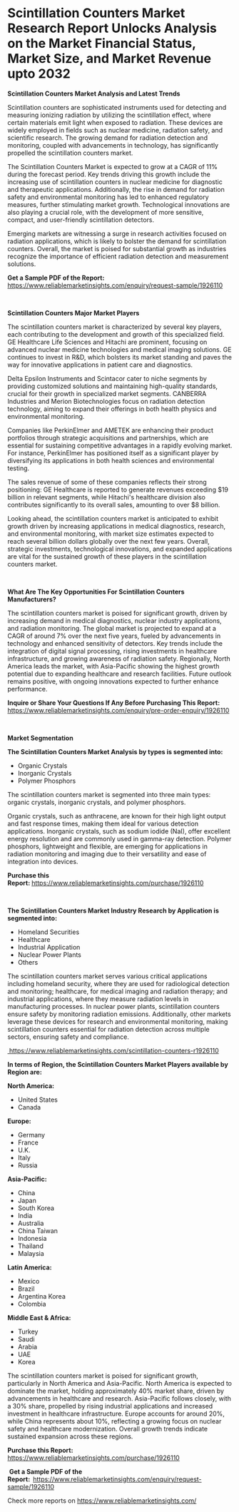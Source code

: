 <p><h1>Scintillation Counters Market Research Report Unlocks Analysis on the Market Financial Status, Market Size, and Market Revenue upto 2032</h1></p><p><strong>Scintillation Counters Market Analysis and Latest Trends</strong></p>
<p><p>Scintillation counters are sophisticated instruments used for detecting and measuring ionizing radiation by utilizing the scintillation effect, where certain materials emit light when exposed to radiation. These devices are widely employed in fields such as nuclear medicine, radiation safety, and scientific research. The growing demand for radiation detection and monitoring, coupled with advancements in technology, has significantly propelled the scintillation counters market.</p><p>The Scintillation Counters Market is expected to grow at a CAGR of 11% during the forecast period. Key trends driving this growth include the increasing use of scintillation counters in nuclear medicine for diagnostic and therapeutic applications. Additionally, the rise in demand for radiation safety and environmental monitoring has led to enhanced regulatory measures, further stimulating market growth. Technological innovations are also playing a crucial role, with the development of more sensitive, compact, and user-friendly scintillation detectors.</p><p>Emerging markets are witnessing a surge in research activities focused on radiation applications, which is likely to bolster the demand for scintillation counters. Overall, the market is poised for substantial growth as industries recognize the importance of efficient radiation detection and measurement solutions.</p></p>
<p><strong>Get a Sample PDF of the Report:&nbsp;</strong> <a href="https://www.reliablemarketinsights.com/enquiry/request-sample/1926110?utm_campaign=2593&utm_medium=2&utm_source=Github&utm_content=ia&utm_term=28032025&utm_id=scintillation-counters">https://www.reliablemarketinsights.com/enquiry/request-sample/1926110</a></p>
<p>&nbsp;</p>
<p><strong>Scintillation Counters Major Market Players</strong></p>
<p><p>The scintillation counters market is characterized by several key players, each contributing to the development and growth of this specialized field. GE Healthcare Life Sciences and Hitachi are prominent, focusing on advanced nuclear medicine technologies and medical imaging solutions. GE continues to invest in R&D, which bolsters its market standing and paves the way for innovative applications in patient care and diagnostics.</p><p>Delta Epsilon Instruments and Scintacor cater to niche segments by providing customized solutions and maintaining high-quality standards, crucial for their growth in specialized market segments. CANBERRA Industries and Merion Biotechnologies focus on radiation detection technology, aiming to expand their offerings in both health physics and environmental monitoring.</p><p>Companies like PerkinElmer and AMETEK are enhancing their product portfolios through strategic acquisitions and partnerships, which are essential for sustaining competitive advantages in a rapidly evolving market. For instance, PerkinElmer has positioned itself as a significant player by diversifying its applications in both health sciences and environmental testing.</p><p>The sales revenue of some of these companies reflects their strong positioning: GE Healthcare is reported to generate revenues exceeding $19 billion in relevant segments, while Hitachi's healthcare division also contributes significantly to its overall sales, amounting to over $8 billion. </p><p>Looking ahead, the scintillation counters market is anticipated to exhibit growth driven by increasing applications in medical diagnostics, research, and environmental monitoring, with market size estimates expected to reach several billion dollars globally over the next few years. Overall, strategic investments, technological innovations, and expanded applications are vital for the sustained growth of these players in the scintillation counters market.</p></p>
<p>&nbsp;</p>
<p><strong>What Are The Key Opportunities For Scintillation Counters Manufacturers?</strong></p>
<p><p>The scintillation counters market is poised for significant growth, driven by increasing demand in medical diagnostics, nuclear industry applications, and radiation monitoring. The global market is projected to expand at a CAGR of around 7% over the next five years, fueled by advancements in technology and enhanced sensitivity of detectors. Key trends include the integration of digital signal processing, rising investments in healthcare infrastructure, and growing awareness of radiation safety. Regionally, North America leads the market, with Asia-Pacific showing the highest growth potential due to expanding healthcare and research facilities. Future outlook remains positive, with ongoing innovations expected to further enhance performance.</p></p>
<p><strong>Inquire or Share Your Questions If Any Before Purchasing This Report:</strong> <a href="https://www.reliablemarketinsights.com/enquiry/pre-order-enquiry/1926110?utm_campaign=2593&utm_medium=2&utm_source=Github&utm_content=ia&utm_term=28032025&utm_id=scintillation-counters">https://www.reliablemarketinsights.com/enquiry/pre-order-enquiry/1926110</a></p>
<p>&nbsp;</p>
<p><strong>Market Segmentation</strong></p>
<p><strong>The Scintillation Counters Market Analysis by types is segmented into:</strong></p>
<p><ul><li>Organic Crystals</li><li>Inorganic Crystals</li><li>Polymer Phosphors</li></ul></p>
<p><p>The scintillation counters market is segmented into three main types: organic crystals, inorganic crystals, and polymer phosphors. </p><p>Organic crystals, such as anthracene, are known for their high light output and fast response times, making them ideal for various detection applications. Inorganic crystals, such as sodium iodide (NaI), offer excellent energy resolution and are commonly used in gamma-ray detection. Polymer phosphors, lightweight and flexible, are emerging for applications in radiation monitoring and imaging due to their versatility and ease of integration into devices.</p></p>
<p><strong>Purchase this Report:&nbsp;</strong><a href="https://www.reliablemarketinsights.com/purchase/1926110?utm_campaign=2593&utm_medium=2&utm_source=Github&utm_content=ia&utm_term=28032025&utm_id=scintillation-counters">https://www.reliablemarketinsights.com/purchase/1926110</a></p>
<p>&nbsp;</p>
<p><strong>The Scintillation Counters Market Industry Research by Application is segmented into:</strong></p>
<p><ul><li>Homeland Securities</li><li>Healthcare</li><li>Industrial Application</li><li>Nuclear Power Plants</li><li>Others</li></ul></p>
<p><p>The scintillation counters market serves various critical applications including homeland security, where they are used for radiological detection and monitoring; healthcare, for medical imaging and radiation therapy; and industrial applications, where they measure radiation levels in manufacturing processes. In nuclear power plants, scintillation counters ensure safety by monitoring radiation emissions. Additionally, other markets leverage these devices for research and environmental monitoring, making scintillation counters essential for radiation detection across multiple sectors, ensuring safety and compliance.</p></p>
<p><a href="https://www.reliablemarketinsights.com/scintillation-counters-r1926110?utm_campaign=2593&utm_medium=2&utm_source=Github&utm_content=ia&utm_term=28032025&utm_id=scintillation-counters">&nbsp;https://www.reliablemarketinsights.com/scintillation-counters-r1926110</a></p>
<p><strong>In terms of Region, the Scintillation Counters Market Players available by Region are:</strong></p>
<p>
    <p> <strong> North America: </strong>
        <ul>
            <li>United States</li>
            <li>Canada</li>
        </ul>
        </p> 
    <p> <strong> Europe: </strong>
        <ul>
            <li>Germany</li>
            <li>France</li>
            <li>U.K.</li>
            <li>Italy</li>
            <li>Russia</li>
        </ul>
        </p> 
    <p> <strong> Asia-Pacific: </strong>
        <ul>
            <li>China</li>
            <li>Japan</li>
            <li>South Korea</li>
            <li>India</li>
            <li>Australia</li>
            <li>China Taiwan</li>
            <li>Indonesia</li>
            <li>Thailand</li>
            <li>Malaysia</li>
        </ul>
        </p> 
    <p> <strong> Latin America: </strong>
        <ul>
            <li>Mexico</li>
            <li>Brazil</li>
            <li>Argentina Korea</li>
            <li>Colombia</li>
        </ul>
        </p> 
    <p> <strong> Middle East & Africa: </strong>
        <ul>
            <li>Turkey</li>
            <li>Saudi</li>
            <li>Arabia</li>
            <li>UAE</li>
            <li>Korea</li>
        </ul>
    </p>
    </p>
<p><p>The scintillation counters market is poised for significant growth, particularly in North America and Asia-Pacific. North America is expected to dominate the market, holding approximately 40% market share, driven by advancements in healthcare and research. Asia-Pacific follows closely, with a 30% share, propelled by rising industrial applications and increased investment in healthcare infrastructure. Europe accounts for around 20%, while China represents about 10%, reflecting a growing focus on nuclear safety and healthcare modernization. Overall growth trends indicate sustained expansion across these regions.</p></p>
<p><strong>Purchase this Report: </strong><a href="https://www.reliablemarketinsights.com/purchase/1926110?utm_campaign=2593&utm_medium=2&utm_source=Github&utm_content=ia&utm_term=28032025&utm_id=scintillation-counters">https://www.reliablemarketinsights.com/purchase/1926110</a></p>
<p>&nbsp;<strong>Get a Sample PDF of the Report:&nbsp;&nbsp;</strong><a href="https://www.reliablemarketinsights.com/enquiry/request-sample/1926110?utm_campaign=2593&utm_medium=2&utm_source=Github&utm_content=ia&utm_term=28032025&utm_id=scintillation-counters">https://www.reliablemarketinsights.com/enquiry/request-sample/1926110</a></p>
<p><strong></strong></p>
<p>Check more reports on <a href="https://www.reliablemarketinsights.com/?utm_campaign=2593&utm_medium=2&utm_source=Github&utm_content=ia&utm_term=28032025&utm_id=scintillation-counters">https://www.reliablemarketinsights.com/</a></p>